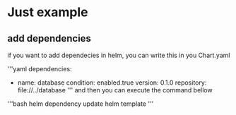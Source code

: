 # Just example
## add dependencies
if you want to add dependecies in helm, you can write this in you Chart.yaml

'''yaml
dependencies:
- name: database
  condition: enabled.true
  version: 0.1.0
  repository: file://../database
'''
and then you can execute the command bellow

'''bash
helm dependency update
helm template
'''
